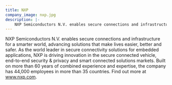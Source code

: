 ```yaml
---
title: NXP
company_image: nxp.jpg
description: |-
    NXP Semiconductors N.V. enables secure connections and infrastructure for a smarter world, advancing solutions that make lives easier, better and safer.
---
```

NXP Semiconductors N.V. enables secure connections and infrastructure for a smarter world, advancing solutions that make lives easier, better and safer. As the world leader in secure connectivity solutions for embedded applications, NXP is driving innovation in the secure connected vehicle, end-to-end security & privacy and smart connected solutions markets. Built on more than 60 years of combined experience and expertise, the company has 44,000 employees in more than 35 countries. Find out more at www.nxp.com.
